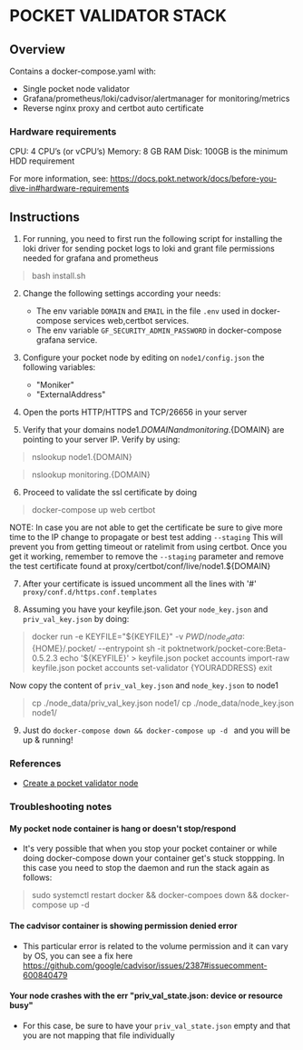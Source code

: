 # POCKET VALIDATOR STACK 


## Overview

Contains a docker-compose.yaml with:

- Single pocket node validator
- Grafana/prometheus/loki/cadvisor/alertmanager for monitoring/metrics
- Reverse nginx proxy and certbot auto certificate

### Hardware requirements

CPU: 4 CPU’s (or vCPU’s)
Memory: 8 GB RAM
Disk: 100GB is the minimum HDD requirement

For more information, see: 
https://docs.pokt.network/docs/before-you-dive-in#hardware-requirements


## Instructions 


1. For running, you need to first run the following script for installing the loki driver for sending pocket logs to loki and grant file permissions needed for grafana and prometheus 


>  bash install.sh


2. Change the following settings according your needs:
    - The env variable `DOMAIN` and `EMAIL` in the file `.env` used in docker-compose services web,certbot services. 
    - The env variable `GF_SECURITY_ADMIN_PASSWORD` in docker-compose grafana service. 


3. Configure your pocket node by editing on `node1/config.json` the following variables:
    -  "Moniker"
    -  "ExternalAddress"

4. Open the ports HTTP/HTTPS and TCP/26656 in your server


5. Verify that your domains node1.${DOMAIN} and monitoring.${DOMAIN} are pointing to your server IP. Verify by using:


> nslookup node1.{DOMAIN}

> nslookup monitoring.{DOMAIN}


6. Proceed to validate the ssl certificate by doing 

> docker-compose up web certbot 

NOTE: In case you are not able to get the certificate be sure to give more time to the IP change to propagate or best test adding `--staging` This will prevent you from getting timeout or ratelimit from using certbot. Once you get it working, remember to remove the `--staging` parameter and remove the test certificate found at proxy/certbot/conf/live/node1.${DOMAIN} 


7. After your certificate is issued uncomment all the lines with '#' `proxy/conf.d/https.conf.templates`


8. Assuming you have your keyfile.json. Get your `node_key.json` and `priv_val_key.json` by doing:

> docker run  -e KEYFILE="${KEYFILE}" -v ${PWD}/node_data:${HOME}/.pocket/ --entrypoint sh -it poktnetwork/pocket-core:Beta-0.5.2.3 
> echo '${KEYFILE}' > keyfile.json
> pocket accounts import-raw keyfile.json
> pocket accounts set-validator {YOURADDRESS}
> exit

Now copy the content of `priv_val_key.json` and `node_key.json` to node1

> cp ./node_data/priv_val_key.json node1/
> cp ./node_data/node_key.json node1/ 


9. Just do `docker-compose down && docker-compose up -d ` and you will be up & running! 



### References

- [Create a pocket validator node](https://docs.pokt.network/docs/create-validator-node)

### Troubleshooting notes

#### My pocket node container is hang or doesn't stop/respond 

- It's very possible that when you stop your pocket container or while doing docker-compose down your container get's stuck stoppping. In this case you need to stop the daemon and run the stack again as follows:

> sudo systemctl restart docker && docker-compoes down && docker-compose up -d


#### The cadvisor container is showing permission denied error

- This particular error is related to the volume permission and it can vary by OS, you can see a fix here https://github.com/google/cadvisor/issues/2387#issuecomment-600840479


#### Your node crashes with the err "priv_val_state.json: device or resource busy"

- For this case, be sure to have your `priv_val_state.json` empty and that you are not mapping that file individually 
